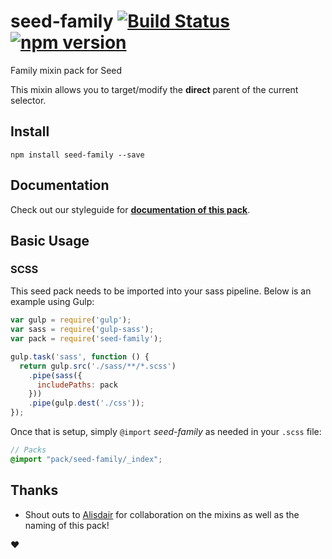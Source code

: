 # seed-family [![Build Status](https://travis-ci.org/helpscout/seed-family.svg?branch=master)](https://travis-ci.org/helpscout/seed-family) [![npm version](https://badge.fury.io/js/seed-family.svg)](https://badge.fury.io/js/seed-family)

Family mixin pack for Seed

This mixin allows you to target/modify the **direct** parent of the current selector.

## Install
```
npm install seed-family --save
```

## Documentation

Check out our styleguide for **[documentation of this pack](http://style.helpscout.com/seed/packs/seed-family/)**.


## Basic Usage

### SCSS
This seed pack needs to be imported into your sass pipeline. Below is an example using Gulp:


```javascript
var gulp = require('gulp');
var sass = require('gulp-sass');
var pack = require('seed-family');

gulp.task('sass', function () {
  return gulp.src('./sass/**/*.scss')
    .pipe(sass({
      includePaths: pack
    }))
    .pipe(gulp.dest('./css'));
});
```

Once that is setup, simply `@import` *seed-family* as needed in your `.scss` file:

```scss
// Packs
@import "pack/seed-family/_index";
```

## Thanks

* Shout outs to [Alisdair](http://alisdair.mcdiarmid.org/) for collaboration on the mixins as well as the naming of this pack!

:heart:
